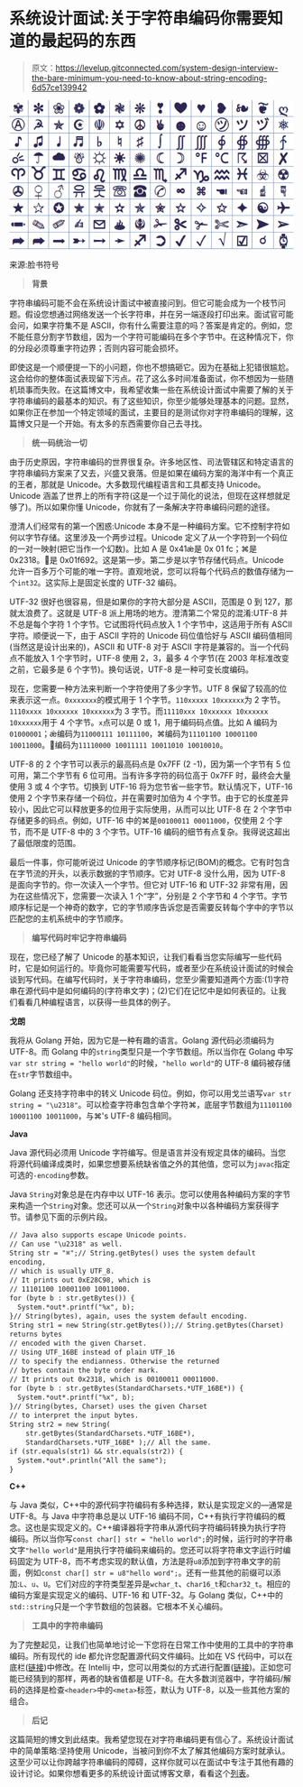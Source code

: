 # 系统设计面试:关于字符串编码你需要知道的最起码的东西

> 原文：<https://levelup.gitconnected.com/system-design-interview-the-bare-minimum-you-need-to-know-about-string-encoding-6d57ce139942>

![](img/a45b114796866d8e9d433a2307683a5e.png)

来源:脸书符号

> **背景**

字符串编码可能不会在系统设计面试中被直接问到。但它可能会成为一个枝节问题。假设您想通过网络发送一个长字符串，并在另一端逐段打印出来。面试官可能会问，如果字符集不是 ASCII，你有什么需要注意的吗？答案是肯定的。例如，您不能任意分割字节数组，因为一个字符可能编码在多个字节中。在这种情况下，你的分段必须尊重字符边界；否则内容可能会损坏。

即使这是一个顺便提一下的小问题，你也不想搞砸它。因为在基础上犯错很尴尬。这会给你的整体面试表现留下污点。花了这么多时间准备面试，你不想因为一些随机琐事而失败。在这篇博文中，我希望收集一些在系统设计面试中需要了解的关于字符串编码的最基本的知识。有了这些知识，你至少能够处理基本的问题。显然，如果你正在参加一个特定领域的面试，主要目的是测试你对字符串编码的理解，这篇博文只是一个开始。有太多的东西需要你自己去寻找。

> **统一码统治一切**

由于历史原因，字符串编码的世界很复杂。许多地区性、司法管辖区和特定语言的字符串编码方案来了又去，兴盛又衰落。但是如果在编码方案的海洋中有一个真正的王者，那就是 Unicode。大多数现代编程语言和工具都支持 Unicode。Unicode 涵盖了世界上的所有字符(这是一个过于简化的说法，但现在这样想就足够了)。所以如果你懂 Unicode，你就有了一条解决字符串编码问题的途径。

澄清人们经常有的第一个困惑:Unicode 本身不是一种编码方案。它不控制字符如何以字节存储。这里涉及一个两步过程。Unicode 定义了从一个字符到一个码位的一对一映射(把它当作一个幻数)。比如 A 是 0x41ǽ是 0x 01 fc；⌘是 0x2318。🚒是 0x01f692。这是第一步。第二步是以字节存储代码点。Unicode 允许一百多万个可能的唯一字符。直观地说，您可以将每个代码点的数值存储为一个`int32`。这实际上是固定长度的 UTF-32 编码。

UTF-32 很好也很容易，但是如果你的字符大部分是 ASCII，范围是 0 到 127，那就太浪费了。这就是 UTF-8 派上用场的地方。澄清第二个常见的混淆:UTF-8 并不总是每个字符 1 个字节。它试图将代码点放入 1 个字节中，这适用于所有 ASCII 字符。顺便说一下，由于 ASCII 字符的 Unicode 码位值恰好与 ASCII 编码值相同(当然这是设计出来的)，ASCII 和 UTF-8 对于 ASCII 字符是兼容的。当一个代码点不能放入 1 个字节时，UTF-8 使用 2，3，最多 4 个字节(在 2003 年标准改变之前，它最多是 6 个字节)。换句话说，UTF-8 是一种可变长度编码。

现在，您需要一种方法来判断一个字符使用了多少字节。UTF 8 保留了较高的位来表示这一点。`0xxxxxxx`的模式用于 1 个字节。`110xxxxx 10xxxxxx`为 2 字节。`1110xxxx 10xxxxxx 10xxxxxx`为 3 字节。而`11110xxx 10xxxxxx 10xxxxxx 10xxxxxx`用于 4 个字节。`x`点可以是 0 或 1，用于编码码点值。比如 A 编码为`01000001`；ǽ编码为`11000111 10111100`，⌘编码为`11101100 10001100 10011000`。🚒编码为`11110000 10011111 10011010 10010010`。

UTF-8 的 2 个字节可以表示的最高码点是 0x7FF (2 -1)，因为第一个字节有 5 位可用，第二个字节有 6 位可用。当有许多字符的码位高于 0x7FF 时，最终会大量使用 3 或 4 个字节。切换到 UTF-16 将为您节省一些字节。默认情况下，UTF-16 使用 2 个字节来存储一个码位，并在需要时加倍为 4 个字节。由于它的长度差异较小，因此它可以释放更多的位用于实际使用，从而可以比 UTF-8 在 2 个字节中存储更多的码点。例如，UTF-16 中的⌘是`00100011 00011000`，仅使用 2 个字节，而不是 UTF-8 中的 3 个字节。UTF-16 编码的细节有点复杂。我得说这超出了最低限度的范围。

最后一件事，你可能听说过 Unicode 的字节顺序标记(BOM)的概念。它有时包含在字节流的开头，以表示数据的字节顺序。它对 UTF-8 没什么用，因为 UTF-8 是面向字节的。你一次读入一个字节。但它对 UTF-16 和 UTF-32 非常有用，因为在这些情况下，您需要一次读入 1 个“字”，分别是 2 个字节和 4 个字节。字节顺序标记是一个神奇的数字，它的字节顺序告诉您是否需要反转每个字中的字节以匹配您的主机系统中的字节顺序。

> **编写代码时牢记字符串编码**

现在，您已经了解了 Unicode 的基本知识，让我们看看当您实际编写一些代码时，它是如何运行的。毕竟你可能需要写代码，或者至少在系统设计面试的时候会谈到写代码。在编写代码时，关于字符串编码，您至少需要知道两个方面:(1)字符串在源代码中是如何编码的(字符串文字)；(2)它们在记忆中是如何表征的。让我们看看几种编程语言，以获得一些具体的例子。

**戈朗**

我将从 Golang 开始，因为它是一种有趣的语言。Golang 源代码必须编码为 UTF-8。而 Golang 中的`string`类型只是一个字节数组。所以当你在 Golang 中写`var str string = "hello world"`的时候，`"hello world"`的 UTF-8 编码被存储在`str`字节数组中。

Golang 还支持字符串中的转义 Unicode 码位。例如，你可以用戈兰语写`var str string = "\u2318"`。可以检查字符串包含单个字符⌘，底层字节数组为`11101100 10001100 10011000`，与⌘'s UTF-8 编码相同。

**Java**

Java 源代码必须用 Unicode 字符编写。但是语言并没有规定具体的编码。当您将源代码编译成类时，如果您想要系统缺省值之外的其他值，您可以为`javac`指定可选的`-encoding`参数。

Java `String`对象总是在内存中以 UTF-16 表示。您可以使用各种编码方案的字节来构造一个`String`对象。您还可以从一个`String`对象中以各种编码方案获得字节。请参见下面的示例片段。

```
// Java also supports escape Unicode points.
// Can use "\u2318" as well.
String str = "⌘";// String.getBytes() uses the system default encoding,
// which is usually UTF_8.
// It prints out 0xE28C98, which is
// 11101100 10001100 10011000.
for (byte b : str.getBytes()) {
  System.*out*.printf("%x", b);
}// String(bytes), again, uses the system default encoding.
String str1 = new String(str.getBytes());// String.getBytes(Charset) returns bytes
// encoded with the given Charset.
// Using UTF_16BE instead of plain UTF_16
// to specify the endianness. Otherwise the returned
// bytes contain the byte order mark.
// It prints out 0x2318, which is 00100011 00011000.
for (byte b : str.getBytes(StandardCharsets.*UTF_16BE*)) {
  System.*out*.printf("%x", b);
}// String(bytes, Charset) uses the given Charset
// to interpret the input bytes.
String str2 = new String(
    str.getBytes(StandardCharsets.*UTF_16BE*),
    StandardCharsets.*UTF_16BE* );// All the same.
if (str.equals(str1) && str.equals(str2)) {
  System.*out*.println("All the same");
}
```

**C++**

与 Java 类似，C++中的源代码字符编码有多种选择，默认是实现定义的—通常是 UTF-8。与 Java 中字符串总是以 UTF-16 编码不同，C++有执行字符编码的概念。这也是实现定义的。C++编译器将字符串从源代码字符编码转换为执行字符编码。所以当你写`const char[] str = "hello world";`的时候，运行时的字符串文字`"hello world"`是用执行字符编码来编码的。您还可以将字符串文字运行时编码固定为 UTF-8，而不考虑实现的默认值，方法是将`u8`添加到字符串文字的前面，例如`const char[] str = u8"hello word";`。还有一些其他的前缀可以添加:`L`、`u`、`U`。它们对应的字符类型差异是`wchar_t`、`char16_t`和`char32_t`。相应的编码方案是实现定义的编码、UTF-16 和 UTF-32。与 Golang 类似，C++中的`std::string`只是一个字节数组的包装器。它根本不关心编码。

> **工具中的字符串编码**

为了完整起见，让我们也简单地讨论一下您将在日常工作中使用的工具中的字符串编码。所有现代的 ide 都允许您配置源代码文件编码。比如在 VS 代码中，可以在底栏([链接](https://code.visualstudio.com/updates/v0_3_0#_file-encoding))中修改。在 Intellij 中，您可以用类似的方式进行配置([链接](https://www.jetbrains.com/help/idea/encoding.html))。正如您可能已经猜到的那样，两者的缺省值都是 UTF-8。在大多数浏览器中，字符编码/解码的选择是检查`<header>`中的`<meta>`标签，默认为 UTF-8，以及一些其他方案的组合。

> **后记**

这篇简短的博文到此结束。我希望您现在对字符串编码更有信心了。系统设计面试中的简单策略:坚持使用 Unicode，当被问到你不太了解其他编码方案时就承认。这至少可以让你跨越字符串编码的障碍，这样你就可以在面试中专注于其他有趣的设计讨论。如果你想看更多的系统设计面试博客文章，看看这个[列表](https://github.com/eileen-code4fun/SystemDesignInterviews)。